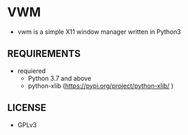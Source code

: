 # VWM
- vwm is a simple X11 window manager written in Python3

## REQUIREMENTS
- requiered
  - Python 3.7 and above
  - python-xlib (https://pypi.org/project/python-xlib/ )

## LICENSE
- GPLv3

